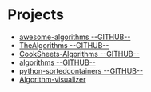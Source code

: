 Projects
===========

- [awesome-algorithms --GITHUB--](https://github.com/tayllan/awesome-algorithms)
- [TheAlgorithms --GITHUB--](https://github.com/TheAlgorithms/Python)
- [CookSheets-Algorithms --GITHUB--](https://github.com/simsekhalit/CookSheets-Algorithms)
- [algorithms --GITHUB--](https://github.com/keon/algorithms)
- [python-sortedcontainers --GITHUB--](https://github.com/grantjenks/python-sortedcontainers)
- [Algorithm-visualizer](https://algorithm-visualizer.org/)
